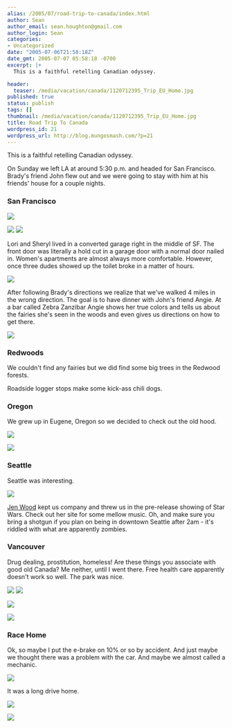 ```yaml
---
alias: /2005/07/road-trip-to-canada/index.html
author: Sean
author_email: sean.houghton@gmail.com
author_login: Sean
categories:
- Uncategorized
date: "2005-07-06T21:58:18Z"
date_gmt: 2005-07-07 05:58:18 -0700
excerpt: |+
  This is a faithful retelling Canadian odyssey.

header:
  teaser: /media/vacation/canada/1120712395_Trip_EU_Home.jpg
published: true
status: publish
tags: []
thumbnail: /media/vacation/canada/1120712395_Trip_EU_Home.jpg
title: Road Trip To Canada
wordpress_id: 21
wordpress_url: http://blog.mungosmash.com/?p=21
---
```

This is a faithful retelling Canadian odyssey.

On Sunday we left LA at around 5:30 p.m. and headed for San Francisco.  Brady's friend John flew out and we were going to stay with him at his friends' house for a couple nights.

### San Francisco

![]({{site.url_root}}/media/vacation/canada/1120712579_Trip_SF_Bridge.jpg)


![]({{site.url_root}}/media/vacation/canada/1120712624_Trip_SF_Girl1.jpg)
![]({{site.url_root}}/media/vacation/canada/1120712692_Trip_SF_Girl2.jpg)

Lori and Sheryl lived in a converted garage right in the middle of SF.  The front door was literally a hold cut in a garage door with a normal door nailed in.  Women's apartments are almost always more comfortable.  However, once three dudes showed up the toilet broke in a matter of hours.

![]({{site.url_root}}/media/vacation/canada/1120712421_Trip_GayOldTime.jpg)

After following Brady's directions we realize that we've walked 4 miles in the wrong direction.  The goal is to have dinner with John's friend Angie.  At a bar called Zebra Zanzibar Angie shows her true colors and tells us about the fairies she's seen in the woods and even gives us directions on how to get there.<br />

![]({{site.url_root}}/media/vacation/canada/1120712606_Trip_SF_EnchantedBar.jpg)

### Redwoods

We couldn't find any fairies but we did find some big trees in the Redwood forests.

Roadside logger stops make some kick-ass chili dogs.

### Oregon

We grew up in Eugene, Oregon so we decided to check out the old hood.

![]({{site.url_root}}/media/vacation/canada/1120712395_Trip_EU_Home.jpg)

![]({{site.url_root}}/media/vacation/canada/1120712367_Trip_EU_Besty.jpg)

### Seattle

Seattle was interesting.

![]({{site.url_root}}/media/vacation/canada/1120712737_Trip_ST_DickAndAMascot.jpg)


[Jen Wood](http://www.jenwoodmusic.com) kept us company and threw us in the pre-release showing of Star Wars.  Check out her site for some mellow music.  Oh, and make sure you bring a shotgun if you plan on being in downtown Seattle after 2am - it's riddled with what are apparently zombies.

### Vancouver

Drug dealing, prostitution, homeless!  Are these things you associate with good old Canada?  Me neither, until I went there.  Free health care apparently doesn't work so well.  The park was nice.

![]({{site.url_root}}/media/vacation/canada/1120712798_Trip_VC_BradyAtAquarium.jpg)
![]({{site.url_root}}/media/vacation/canada/1120712829_Trip_VC_SeaAnemone.jpg)

![]({{site.url_root}}/media/vacation/canada/1120712530_Trip_RW_SeanByCave.jpg)

![]({{site.url_root}}/media/vacation/canada/1120712768_Trip_VC_Bee.jpg)


### Race Home
Ok, so maybe I put the e-brake on 10% or so by accident.  And just maybe we thought there was a problem with the car.  And maybe we almost called a mechanic.

![]({{site.url_root}}/media/vacation/canada/1120712500_Trip_JS_RootOfProblem.jpg)

It was a long drive home.

![]({{site.url_root}}/media/vacation/canada/1120712264_Trip_DriveHome.jpg)

![]({{site.url_root}}/media/vacation/canada/1120712462_Trip_Hands.jpg)




